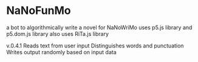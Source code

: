 # NaNoFunMo
a bot to algorithmically write a novel for NaNoWriMo
uses p5.js library and p5.dom.js library
also uses RiTa.js library

v.0.4.1
Reads text from user input
Distinguishes words and punctuation
Writes output randomly based on input data
